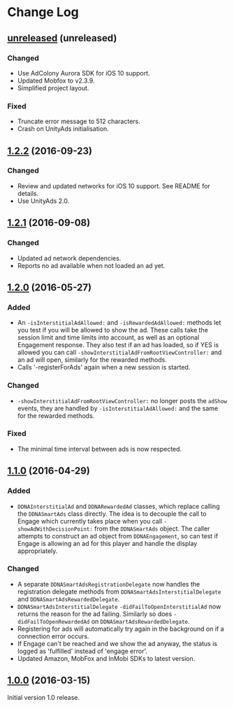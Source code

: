 # Change Log

## [unreleased](https://github.com/deltaDNA/ios-smartads-sdk/releases/tag/1.2.2) (unreleased)
### Changed
- Use AdColony Aurora SDK for iOS 10 support.
- Updated Mobfox to v2.3.9.
- Simplified project layout.

### Fixed
- Truncate error message to 512 characters.
- Crash on UnityAds initialisation.

## [1.2.2](https://github.com/deltaDNA/ios-smartads-sdk/releases/tag/1.2.2) (2016-09-23)
### Changed
- Review and updated networks for iOS 10 support.  See README for details.
- Use UnityAds 2.0.

## [1.2.1](https://github.com/deltaDNA/ios-smartads-sdk/releases/tag/1.2.1) (2016-09-08)
### Changed
- Updated ad network dependencies.
- Reports no ad available when not loaded an ad yet.

## [1.2.0](https://github.com/deltaDNA/ios-smartads-sdk/releases/tag/1.2.0) (2016-05-27)
### Added
- An `-isInterstitialAdAllowed:` and `-isRewardedAdAllowed:` methods let you test if you will be allowed to show the ad.  These calls take the session limit and time limits into account, as well as an optional Engagement response.  They also test if an ad has loaded, so if YES is allowed you can call `-showInterstitialAdFromRootViewController:` and an ad will open, similarly for the rewarded methods.
- Calls '-registerForAds' again when a new session is started.

### Changed
- `-showInterstitialAdFromRootViewController:` no longer posts the `adShow` events, they are handled by `-isInterstitialAdAllowed:` and the same for the rewarded methods.

### Fixed
- The minimal time interval between ads is now respected.

## [1.1.0](https://github.com/deltaDNA/ios-smartads-sdk/releases/tag/1.1.0) (2016-04-29)
### Added
- `DDNAInterstitialAd` and `DDNARewardedAd` classes, which replace calling the `DDNASmartAds` class directly.  The idea is to decouple the call to Engage which currently takes place when you call `-showAdWithDecisionPoint:` from the `DDNASmartAds` object.  The caller attempts to construct an ad object from `DDNAEngagement`, so can test if Engage is allowing an ad for this player and handle the display appropriately.

### Changed
- A separate `DDNASmartAdsRegistrationDelegate` now handles the registration delegate methods from `DDNASmartAdsInterstitialDelegate` and `DDNASmartAdsRewardedDelegate`.
- `DDNASmartAdsInterstitialDelegate` `-didFailToOpenInterstitialAd` now returns the reason for the ad failing.  Similarly so does `-didFailToOpenRewardedAd` on `DDNASmartAdsRewardedDelegate`.
- Registering for ads will automatically try again in the background on if a connection error occurs.
- If Engage can't be reached and we show the ad anyway, the status is logged as 'fulfilled' instead of 'engage error'.
- Updated Amazon, MobFox and InMobi SDKs to latest version.

## [1.0.0](https://github.com/deltaDNA/ios-smartads-sdk/releases/tag/1.0.0) (2016-03-15)
Initial version 1.0 release.
